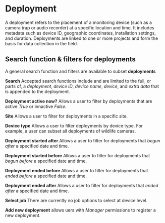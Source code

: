 # Deployment

A deployment refers to the placement of a monitoring device (such as a camera trap or audio recorder) at a specific location and time. It includes metadata such as device ID, geographic coordinates, installation settings, and duration. Deployments are linked to one or more projects and form the basis for data collection in the field.

## Search function & filters for deployments
A general search function and filters are available to subset **deployments**

**Search** Accepted search functions include and are limited to the full, or parts of, a _deployment_, _device ID_,
                     _device name_, _device_, and _extra data_ that is appended to the deployment.
  
**Deployment active now?** Allows a user to filter by deployments that are active _True_ or innactive _False_.  
  
**Site** Allows a user to filter for deployments in a specific site.  
  
**Device type** Allows a user to filter deployments by device type. For example, a user can subset all deployments of wildlife cameras.  

**Deployment started after** Allows a user to filter for deployments that _begun after_ a specified date and time.  

**Deployment started before** Allows a user to filter for deployments that _begun before_ a specified date and time.  

**Deployment ended before** Allows a user to filter for deployments that _ended before_ a specified date and time.  

**Deployment ended after** Allows a user to filter for deployments that _ended after_ a specified date and time.  
  
**Select job** There are currently no job options to select at device level.  
  
**Add new deployment** allows uers with _Manager_ permissions to register a new deployment.  
